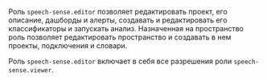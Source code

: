 Роль `speech-sense.editor` позволяет редактировать проект, его описание, дашборды и алерты, создавать и редактировать его классификаторы и запускать анализ. Назначенная на пространство роль позволяет редактировать пространство и создавать в нем проекты, подключения и словари.

Роль `speech-sense.editor` включает в себя все разрешения роли `speech-sense.viewer`.